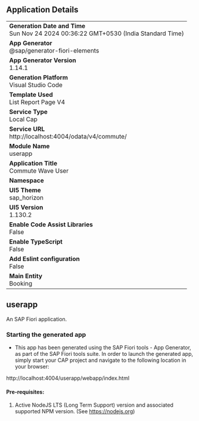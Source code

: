 ## Application Details
|               |
| ------------- |
|**Generation Date and Time**<br>Sun Nov 24 2024 00:36:22 GMT+0530 (India Standard Time)|
|**App Generator**<br>@sap/generator-fiori-elements|
|**App Generator Version**<br>1.14.1|
|**Generation Platform**<br>Visual Studio Code|
|**Template Used**<br>List Report Page V4|
|**Service Type**<br>Local Cap|
|**Service URL**<br>http://localhost:4004/odata/v4/commute/
|**Module Name**<br>userapp|
|**Application Title**<br>Commute Wave User|
|**Namespace**<br>|
|**UI5 Theme**<br>sap_horizon|
|**UI5 Version**<br>1.130.2|
|**Enable Code Assist Libraries**<br>False|
|**Enable TypeScript**<br>False|
|**Add Eslint configuration**<br>False|
|**Main Entity**<br>Booking|

## userapp

An SAP Fiori application.

### Starting the generated app

-   This app has been generated using the SAP Fiori tools - App Generator, as part of the SAP Fiori tools suite.  In order to launch the generated app, simply start your CAP project and navigate to the following location in your browser:

http://localhost:4004/userapp/webapp/index.html

#### Pre-requisites:

1. Active NodeJS LTS (Long Term Support) version and associated supported NPM version.  (See https://nodejs.org)


